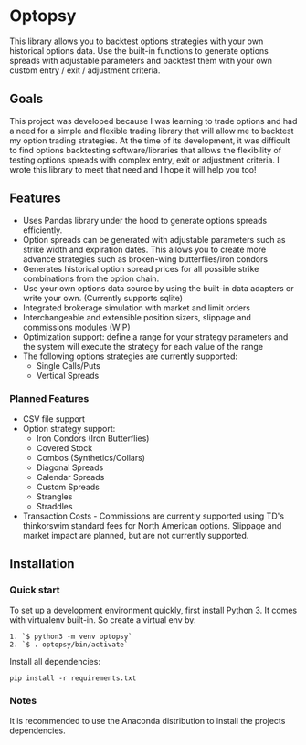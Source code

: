 # Optopsy

This library allows you to backtest options strategies with your own historical options data. Use the built-in functions to generate options spreads with adjustable parameters and backtest them with your own custom entry / exit / adjustment criteria.

## Goals
This project was developed because I was learning to trade options and had a need for a simple and flexible trading library that will allow me to backtest my option trading strategies.
At the time of its development, it was difficult to find options backtesting software/libraries that allows the flexibility of testing options spreads with complex entry, exit or adjustment criteria. I wrote this library to meet that need and I hope it will help you too!

## Features
* Uses Pandas library under the hood to generate options spreads efficiently.
* Option spreads can be generated with adjustable parameters such as strike width and expiration dates. This allows you to create more advance strategies such as broken-wing butterflies/iron condors
* Generates historical option spread prices for all possible strike combinations from the option chain.
* Use your own options data source by using the built-in data adapters or write your own. (Currently supports sqlite)
* Integrated brokerage simulation with market and limit orders
* Interchangeable and extensible position sizers, slippage and commissions modules (WIP)
* Optimization support: define a range for your strategy parameters and the system will execute the strategy for each value of the range
* The following options strategies are currently supported:
    * Single Calls/Puts
    * Vertical Spreads

### Planned Features
* CSV file support
* Option strategy support:
    * Iron Condors (Iron Butterflies)
    * Covered Stock
    * Combos (Synthetics/Collars)
    * Diagonal Spreads
    * Calendar Spreads
    * Custom Spreads
    * Strangles
    * Straddles
* Transaction Costs - Commissions are currently supported using TD's thinkorswim standard fees for North American options. 
Slippage and market impact are planned, but are not currently supported.

## Installation

### Quick start

To set up a development environment quickly, first install Python 3. It
comes with virtualenv built-in. So create a virtual env by:

    1. `$ python3 -m venv optopsy`
    2. `$ . optopsy/bin/activate`

Install all dependencies:

    pip install -r requirements.txt

### Notes

It is recommended to use the Anaconda distribution to install the projects dependencies. 